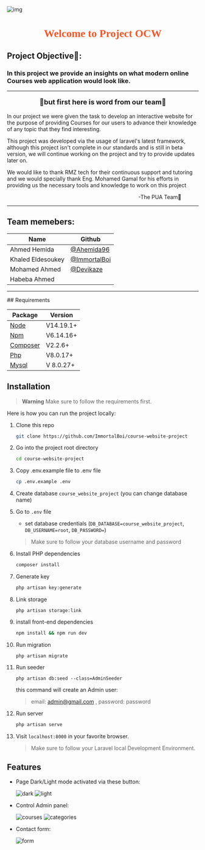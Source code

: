 ![img](https://github.com/ImmortalBoi/course-website-project/blob/main/readmeimgs/Online_Courses_Website_Project.png)
<h1 align="center" style="color:#f95627;font-family:ver">Welcome to Project OCW</h1>

<h2 style="font-weight:bold"> Project Objective&#127919: </h2> 

### In this project we provide an insights on what modern online Courses web application would look like.

<hr>
<p align="center" style="font-size: 18px;font-weight:bold">&#128158but first here is word from our team&#128158</p>

In our project we were given the task to develop an
interactive website for the purpose of providing Courses for our users to advance their knowledge of any topic that they find interesting. 

This project was developed via the usage of laravel's latest framework, although this project isn't complete in our standards and is still in beta version, we will continue working on the project and try to provide updates later on. 

We would like to thank RMZ tech for their continuous support and tutoring and we would specially thank Eng. Mohamed Gamal for his efforts in providing us the necessary tools and knowledge to work on this project

<p style="text-align: center ;text-indent: 300px">-The PUA Team&#128150</p>
<hr>

## Team memebers:

| Name | Github |
| ----- | ------------|
|Ahmed Hemida | [@Ahemida96](https://github.com/Ahemida96)
|Khaled Eldesoukey | [@ImmortalBoi](https://github.com/ImmortalBoi)
|Mohamed Ahmed | [@Devikaze](https://github.com/Devikaze)
|Habeba Ahmed|

<hr>
<a name="requirements"></a>
## Requirements

Package | Version
--- | ---
[Node](https://nodejs.org/en/) | V14.19.1+
[Npm](https://nodejs.org/en/)  | V6.14.16+ 
[Composer](https://getcomposer.org/)  | V2.2.6+
[Php](https://www.php.net/)  | V8.0.17+
[Mysql](https://www.mysql.com/)  |V 8.0.27+

<a name="installation"></a>
## Installation

> **Warning**
> Make sure to follow the requirements first.

Here is how you can run the project locally:
1. Clone this repo
    ```sh
    git clone https://github.com/ImmortalBoi/course-website-project
    ```

1. Go into the project root directory
    ```sh
    cd course-website-project
    ```

1. Copy .env.example file to .env file
    ```sh
    cp .env.example .env
    ```
1. Create database `course_website_project` (you can change database name)

1. Go to `.env` file 
    - set database credentials (`DB_DATABASE=course_website_project`, `DB_USERNAME=root`, `DB_PASSWORD=`)
    > Make sure to follow your database username and password

1. Install PHP dependencies 
    ```sh
    composer install
    ```

1. Generate key 
    ```sh
    php artisan key:generate
    ```
1. Link storage
    ```
    php artisan storage:link 
    ```
1. install front-end dependencies
    ```sh
    npm install && npm run dev
    ```

1. Run migration
    ```
    php artisan migrate
    ```
    
1. Run seeder
    ```
    php artisan db:seed --class=AdminSeeder
    ```
    this command will create an Admin user:
     > email: admin@gmail.com , password: password


1. Run server 
   
    ```sh
    php artisan serve
    ```  

1. Visit `localhost:8000` in your favorite browser.     

    > Make sure to follow your Laravel local Development Environment.


## Features

- Page Dark/Light mode activated via these button:

    ![dark](https://github.com/ImmortalBoi/course-website-project/blob/main/readmeimgs/moon.PNG) ![light](https://github.com/ImmortalBoi/course-website-project/blob/main/readmeimgs/sun.PNG)

- Control Admin panel:

    ![courses](https://github.com/ImmortalBoi/course-website-project/blob/main/readmeimgs/courses.png)
    ![categories](https://github.com/ImmortalBoi/course-website-project/blob/main/readmeimgs/categories.png)

- Contact form:

    ![form](https://github.com/ImmortalBoi/course-website-project/blob/main/readmeimgs/contactform.png)


